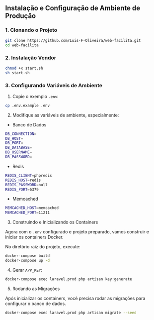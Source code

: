 ## Instalação e Configuração de Ambiente de Produção

### 1. Clonando o Projeto

```bash
git clone https://github.com/Luis-F-Oliveira/web-facilita.git
cd web-facilita
```

### 2. Instalação Vendor

```bash
chmod +x start.sh
sh start.sh
```

### 3. Configurando Variáveis de Ambiente

1. Copie o exemplo `.env`:
```bash
cp .env.example .env
```

2. Modifique as variáveis de ambiente, especialmente:
- Banco de Dados
```bash
DB_CONNECTION=
DB_HOST=
DB_PORT=
DB_DATABASE=
DB_USERNAME=
DB_PASSWORD=
```

- Redis
```bash
REDIS_CLIENT=phpredis
REDIS_HOST=redis
REDIS_PASSWORD=null
REDIS_PORT=6379
```

- Memcached
```bash
MEMCACHED_HOST=memcached
MEMCACHED_PORT=11211
```

3. Construindo e Inicializando os Containers

Agora com o `.env` configurado e projeto preparado, vamos construir e iniciar os containers Docker.

No diretório raiz do projeto, execute:
```bash
docker-compose build
docker-compose up -d
```

4. Gerar `APP_KEY`:
```bash
docker-compose exec laravel.prod php artisan key:generate
```

5. Rodando as Migrações

Após inicializar os containers, você precisa rodar as migrações para configurar o banco de dados.

```bash
docker-compose exec laravel.prod php artisan migrate --seed
```